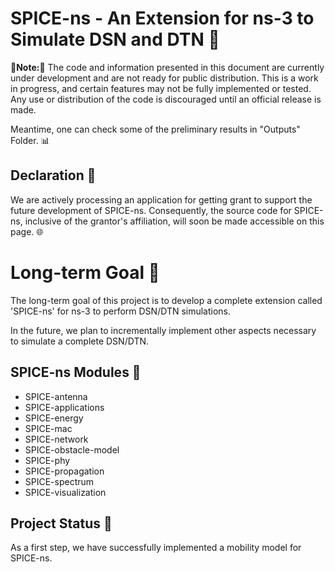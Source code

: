 # SPICE-ns - An Extension for ns-3 to Simulate DSN and DTN 📡

**🚧Note:🚧** The code and information presented in this document are currently under development and are not ready for public distribution. This is a work in progress, and certain features may not be fully implemented or tested. Any use or distribution of the code is discouraged until an official release is made.

Meantime, one can check some of the preliminary results in "Outputs" Folder. 📊

## Declaration 📜
We are actively processing an application for getting grant to support the future development of SPICE-ns. Consequently, the source code for SPICE-ns, inclusive of the grantor's affiliation, will soon be made accessible on this page. 🌐

# Long-term Goal 🎯

The long-term goal of this project is to develop a complete extension called 'SPICE-ns' for ns-3 to perform DSN/DTN simulations.

In the future, we plan to incrementally implement other aspects necessary to simulate a complete DSN/DTN.

## SPICE-ns Modules 🧩

- SPICE-antenna
- SPICE-applications
- SPICE-energy
- SPICE-mac
- SPICE-network
- SPICE-obstacle-model
- SPICE-phy
- SPICE-propagation
- SPICE-spectrum
- SPICE-visualization

## Project Status 🚀

As a first step, we have successfully implemented a mobility model for SPICE-ns.

